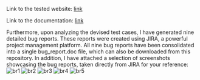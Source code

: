 Link to the tested website: [link](https://qa-autocheck-test.netlify.app/?token=d5fcc3783ba50fcac78b5a5ea8e4d69f6fe51ed8368bc618a58a846ad8b03a63&block=nop678917&ssid=6421ccadda15e003824c8a2a&cookie_id=aa40ee6f1c934f908420f912fa6c2369&block_id=63d12d382efdb72f32ad1edd&leeloo_account_id=641a51a8bf4486c8226c89a4&utm_source=google&utm_medium=cpc&utm_campaign=19835073331%7C150663570681%7C651593759747%7C%7Cqa%2520it&gclid=EAIaIQobChMIifKTw6fu_QIVoQqiAx3H8wM6EAAYAiAAEgKMgfD_BwE)

Link to the documentation: [link](https://faq-qa.m.goit.global/pl/components-and-functionality/header)

Furthermore, upon analyzing the devised test cases, I have generated nine detailed bug reports. These reports were created using JIRA, a powerful project management platform. All nine bug reports have been consolidated into a single bug_report.doc file, which can also be downloaded from this repository. In addition, I have attached a selection of screenshots showcasing the bug reports, taken directly from JIRA for your reference:
![br1](https://user-images.githubusercontent.com/131160264/232806372-087a7962-e14f-4469-8b49-e58b2a1cc27c.png)
![br2](https://user-images.githubusercontent.com/131160264/232806378-49b97c0c-4f63-4e53-918a-35ec776c6444.png)
![br3](https://user-images.githubusercontent.com/131160264/232806385-cbcaf010-98b9-4c56-b015-0a95105a2bbe.png)
![br4](https://user-images.githubusercontent.com/131160264/232806388-3e55c698-6111-4f69-8cf0-19c2278ae1e2.png)
![br5](https://user-images.githubusercontent.com/131160264/232806392-8a5e3041-120d-45d7-85c7-93b3d14ab864.png)
